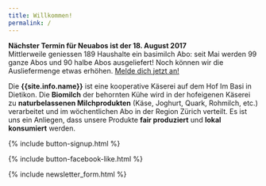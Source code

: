```yaml
---
title: Willkommen!
permalink: /
---
```


<div class="alert alert-success" role="alert" data-href="/genossenschaft/#abo-bestellen">
  <div style="font-weight:bold;">Nächster Termin für Neuabos ist der 18. August 2017</div>
  Mittlerweile geniessen 189 Haushalte ein basimilch Abo: seit Mai werden 99 ganze Abos und 90 halbe Abos ausgeliefert! Noch können wir die Ausliefermenge etwas erhöhen. 
  <a href="/genossenschaft/#abo-bestellen">Melde dich jetzt an!</a>
</div>

Die **{{site.info.name}}** ist eine kooperative Käserei auf dem
Hof Im Basi in Dietikon. Die **Biomilch** der behornten Kühe wird in der
hofeigenen Käserei zu **naturbelassenen Milchprodukten** (Käse, Joghurt, Quark,
Rohmilch, etc.) verarbeitet und im wöchentlichen Abo in der Region
Zürich verteilt. Es ist uns ein Anliegen, dass unsere Produkte **fair produziert**
und **lokal konsumiert** werden.

{% include button-signup.html %}

{% include button-facebook-like.html %}

{% include newsletter_form.html %}
